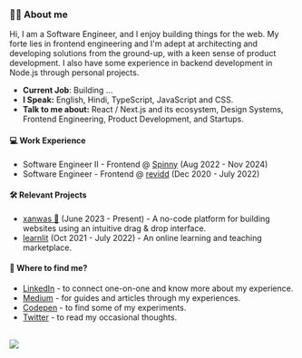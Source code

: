 ### 👋🏻 About me
Hi, I am a Software Engineer, and I enjoy building things for the web. 
My forte lies in frontend engineering and I'm adept at architecting and developing solutions from the ground-up, with a keen sense of product development. I also have some experience in backend development in Node.js through personal projects. 

* **Current Job**: Building ...
* **I Speak:** English, Hindi, TypeScript, JavaScript and CSS.
* **Talk to me about:** React / Next.js and its ecosystem, Design Systems, Frontend Engineering, Product Development, and Startups.

#### 💻 Work Experience
* Software Engineer II - Frontend @ [Spinny](https://spinny.com/) (Aug 2022 - Nov 2024)
* Software Engineer - Frontend @ [revidd](https://revidd.com/) (Dec 2020 - July 2022)

#### 🛠️ Relevant Projects
* [xanwas 🚀](https://xanwas.in/) (June 2023 - Present) - A no-code platform for building websites using an intuitive drag & drop interface.
* [learnlit](https://github.com/rishavbharti/learnlit-frontend) (Oct 2021 - July 2022) - An online learning and teaching marketplace.

#### 👀 Where to find me?
* [LinkedIn](https://linkedin.com/in/rishavbharti) - to connect one-on-one and know more about my experience.
* [Medium](https://rishavbharti.medium.com/) - for guides and articles through my experiences.
* [Codepen](https://codepen.io/rishavbharti_) - to find some of my experiments.
* [Twitter](https://twitter.com/rishavbharti_) - to read my occasional thoughts.

<br />
<a href="https://github.com/antonkomarev/github-profile-views-counter">
  <img src="https://komarev.com/ghpvc/?username=rishavbharti&style=for-the-badge&color=4682B4">
</a>
